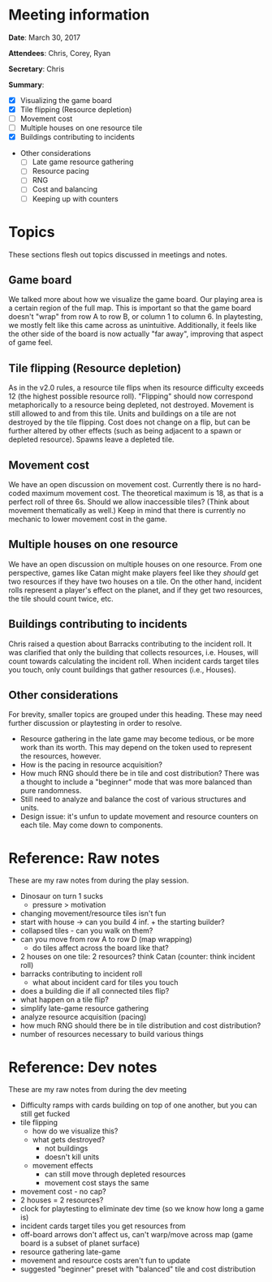 # Meeting information

__Date__: March 30, 2017

__Attendees__: Chris, Corey, Ryan

__Secretary__: Chris

__Summary__:

- [x] Visualizing the game board
- [x] Tile flipping (Resource depletion)
- [ ] Movement cost
- [ ] Multiple houses on one resource tile
- [x] Buildings contributing to incidents
- Other considerations
  - [ ] Late game resource gathering
  - [ ] Resource pacing
  - [ ] RNG
  - [ ] Cost and balancing
  - [ ] Keeping up with counters

# Topics

These sections flesh out topics discussed in meetings and notes.

## Game board

We talked more about how we visualize the game board. Our playing area is a certain region of the full map. This is important so that the game board doesn't "wrap" from row A to row B, or column 1 to column 6. In playtesting, we mostly felt like this came across as unintuitive. Additionally, it feels like the other side of the board is now actually "far away", improving that aspect of game feel.

## Tile flipping (Resource depletion)

As in the v2.0 rules, a resource tile flips when its resource difficulty exceeds 12 (the highest possible resource roll). "Flipping" should now correspond metaphorically to a resource being depleted, not destroyed. Movement is still allowed to and from this tile. Units and buildings on a tile are not destroyed by the tile flipping. Cost does not change on a flip, but can be further altered by other effects (such as being adjacent to a spawn or depleted resource). Spawns leave a depleted tile.

## Movement cost

We have an open discussion on movement cost. Currently there is no hard-coded maximum movement cost. The theoretical maximum is 18, as that is a perfect roll of three 6s. Should we allow inaccessible tiles? (Think about movement thematically as well.) Keep in mind that there is currently no mechanic to lower movement cost in the game.

## Multiple houses on one resource

We have an open discussion on multiple houses on one resource. From one perspective, games like Catan might make players feel like they _should_ get two resources if they have two houses on a tile. On the other hand, incident rolls represent a player's effect on the planet, and if they get two resources, the tile should count twice, etc.

## Buildings contributing to incidents

Chris raised a question about Barracks contributing to the incident roll. It was clarified that only the building that collects resources, i.e. Houses, will count towards calculating the incident roll. When incident cards target tiles you touch, only count buildings that gather resources (i.e., Houses).

## Other considerations

For brevity, smaller topics are grouped under this heading. These may need further discussion or playtesting in order to resolve.

* Resource gathering in the late game may become tedious, or be more work than its worth. This may depend on the token used to represent the resources, however.
* How is the pacing in resource acquisition?
* How much RNG should there be in tile and cost distribution? There was a thought to include a "beginner" mode that was more balanced than pure randomness.
* Still need to analyze and balance the cost of various structures and units.
* Design issue: it's unfun to update movement and resource counters on each tile. May come down to components.

# Reference: Raw notes

These are my raw notes from during the play session.

- Dinosaur on turn 1 sucks
  - pressure > motivation
- changing movement/resource tiles isn't fun
- start with house -> can you build 4 inf. + the starting builder?
- collapsed tiles - can you walk on them?
- can you move from row A to row D (map wrapping)
  - do tiles affect across the board like that?
- 2 houses on one tile: 2 resources? think Catan (counter: think incident roll)
- barracks contributing to incident roll
  - what about incident card for tiles you touch
- does a building die if all connected tiles flip?
- what happen on a tile flip?
- simplify late-game resource gathering
- analyze resource acquisition (pacing)
- how much RNG should there be in tile distribution and cost distribution?
- number of resources necessary to build various things

# Reference: Dev notes

These are my raw notes from during the dev meeting

- Difficulty ramps with cards building on top of one another, but you can still get fucked
- tile flipping
  - how do we visualize this?
  - what gets destroyed?
    - not buildings
    - doesn't kill units
  - movement effects
    - can still move through depleted resources
    - movement cost stays the same
- movement cost - no cap?
- 2 houses = 2 resources?
- clock for playtesting to eliminate dev time (so we know how long a game is)
- incident cards target tiles you get resources from
- off-board arrows don't affect us, can't warp/move across map (game board is a subset of planet surface)
- resource gathering late-game
- movement and resource costs aren't fun to update
- suggested "beginner" preset with "balanced" tile and cost distribution
